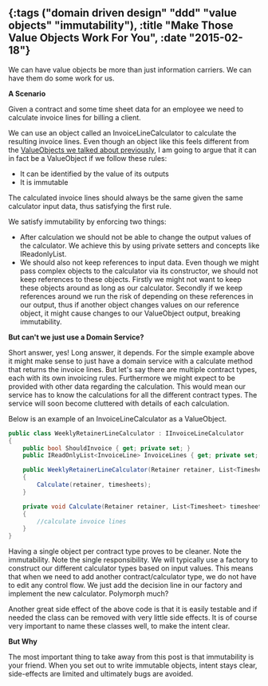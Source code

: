 {:tags ("domain driven design" "ddd" "value objects" "immutability"), :title "Make Those Value Objects Work For You", :date "2015-02-18"}
-----
We can have value objects be more than just information carriers. We can have them do some work for us.

**A Scenario**

Given a contract and some time sheet data for an employee we need to calculate invoice lines for billing a client.

We can use an object called an InvoiceLineCalculator to calculate the resulting invoice lines. Even though an object like this feels different from the [ValueObjects we talked about previously](http://sneakycode.net/value-objects/), I am going to argue that it can in fact be a ValueObject if we follow these rules:

* It can be identified by the value of its outputs
* It is immutable

The calculated invoice lines should always be the same given the same calculator input data, thus satisfying the first rule.

We satisfy immutability by enforcing two things:

* After calculation we should not be able to change the output values of the calculator. We achieve this by using private setters and concepts like IReadonlyList<T>.
* We should also not keep references to input data. Even though we might pass complex objects to the calculator via its constructor, we should not keep references to these objects. Firstly we might not want to keep these objects around as long as our calculator. Secondly if we keep references around we run the risk of depending on these references in our output, thus if another object changes values on our reference object, it might cause changes to our ValueObject output, breaking immutability.

**But can't we just use a Domain Service?**

Short answer, yes! Long answer, it depends. For the simple example above it might make sense to just have a domain service with a calculate method that returns the invoice lines. But let's say there are multiple contract types, each with its own invoicing rules. Furthermore we might expect to be provided with other data regarding the calculation. This would mean our service has to know the calculations for all the different contract types. The service will soon become cluttered with details of each calculation.

Below is an example of an InvoiceLineCalculator as a ValueObject.

```csharp
public class WeeklyRetainerLineCalculator : IInvoiceLineCalculator
{
    public bool ShouldInvoice { get; private set; }
    public IReadOnlyList<InvoiceLine> InvoiceLines { get; private set; }

	public WeeklyRetainerLineCalculator(Retainer retainer, List<Timesheet> timesheets )
    {
        Calculate(retainer, timesheets);
    }

    private void Calculate(Retainer retainer, List<Timesheet> timesheets)
    {
        //calculate invoice lines
    }
}
```

Having a single object per contract type proves to be cleaner. Note the immutability. Note the single responsibility. We will typically use a factory to construct our different calculator types based on input values. This means that when we need to add another contract/calculator type, we do not have to edit any control flow. We just add the decision line in our factory and implement the new calculator. Polymorph much?

Another great side effect of the above code is that it is easily testable and if needed the class can be removed with very little side effects. It is of course very important to name these classes well, to make the intent clear.

**But Why**

The most important thing to take away from this post is that immutability is your friend. When you set out to write immutable objects, intent stays clear, side-effects are limited and ultimately bugs are avoided.

<a href="http://www.codeproject.com/script/Articles/BlogFeedList.aspx?amid=8804440" rel="tag" style="display:none">CodeProject</a>
